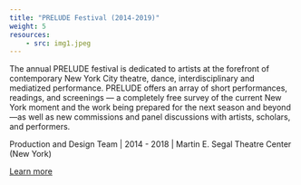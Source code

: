 ```yaml
---
title: "PRELUDE Festival (2014-2019)"
weight: 5
resources:
    - src: img1.jpeg
---
```


The annual PRELUDE festival is dedicated to artists at the forefront of contemporary New York City theatre, dance, interdisciplinary and mediatized performance. PRELUDE offers an array of short performances, readings, and screenings — a completely free survey of the current New York moment and the work being prepared for the next season and beyond—as well as new commissions and panel discussions with artists, scholars, and performers.

Production and Design Team | 2014 - 2018 | Martin E. Segal Theatre Center (New York)

[Learn more](https://www.thesegalcenter.org/events/prelude/)